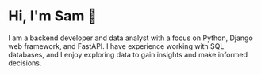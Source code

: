 # Hi, I'm Sam 👋

I am a backend developer and data analyst with a focus on Python, Django web framework, and FastAPI. I have experience working with SQL databases, and I enjoy exploring data to gain insights and make informed decisions.
